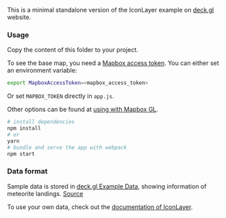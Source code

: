 This is a minimal standalone version of the IconLayer example
on [deck.gl](http://deck.gl) website.

### Usage

Copy the content of this folder to your project. 

To see the base map, you need a [Mapbox access token](https://docs.mapbox.com/help/how-mapbox-works/access-tokens/). You can either set an environment variable:

```bash
export MapboxAccessToken=<mapbox_access_token>
```

Or set `MAPBOX_TOKEN` directly in `app.js`.

Other options can be found at [using with Mapbox GL](../../../docs/get-started/using-with-mapbox-gl.md).

```bash
# install dependencies
npm install
# or
yarn
# bundle and serve the app with webpack
npm start
```


### Data format

Sample data is stored in [deck.gl Example Data](https://github.com/visgl/deck.gl-data/tree/master/examples/icon), showing information of meteorite landings. [Source](https://data.nasa.gov/Space-Science/Meteorite-Landings/gh4g-9sfh) 

To use your own data, check out
the [documentation of IconLayer](../../../docs/api-reference/layers/icon-layer.md).
